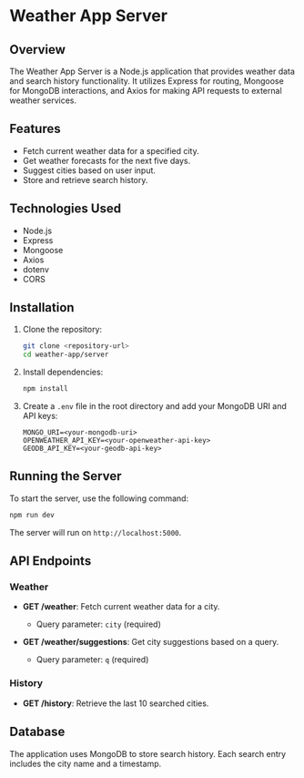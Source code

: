 # Weather App Server

## Overview
The Weather App Server is a Node.js application that provides weather data and search history functionality. It utilizes Express for routing, Mongoose for MongoDB interactions, and Axios for making API requests to external weather services.

## Features
- Fetch current weather data for a specified city.
- Get weather forecasts for the next five days.
- Suggest cities based on user input.
- Store and retrieve search history.

## Technologies Used
- Node.js
- Express
- Mongoose
- Axios
- dotenv
- CORS

## Installation
1. Clone the repository:
   ```bash
   git clone <repository-url>
   cd weather-app/server
   ```

2. Install dependencies:
   ```bash
   npm install
   ```

3. Create a `.env` file in the root directory and add your MongoDB URI and API keys:
   ```plaintext
   MONGO_URI=<your-mongodb-uri>
   OPENWEATHER_API_KEY=<your-openweather-api-key>
   GEODB_API_KEY=<your-geodb-api-key>
   ```

## Running the Server
To start the server, use the following command:
```bash
npm run dev
```
The server will run on `http://localhost:5000`.

## API Endpoints
### Weather
- **GET /weather**: Fetch current weather data for a city.
  - Query parameter: `city` (required)
  
- **GET /weather/suggestions**: Get city suggestions based on a query.
  - Query parameter: `q` (required)

### History
- **GET /history**: Retrieve the last 10 searched cities.

## Database
The application uses MongoDB to store search history. Each search entry includes the city name and a timestamp.
